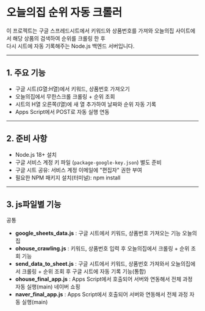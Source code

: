 # 오늘의집 순위 자동 크롤러

이 프로젝트는 구글 스프레드시트에서 키워드와 상품번호를 가져와
오늘의집 사이트에서 해당 상품의 검색하여 순위를 크롤링 한 후  
다시 시트에 자동 기록해주는 Node.js 백엔드 서버입니다.

---

## 1. 주요 기능

- 구글 시트(G열:H열)에서 키워드, 상품번호 가져오기
- 오늘의집에서 무한스크롤 크롤링 + 순위 조회
- 시트의 H열 오른쪽(I열)에 새 열 추가하여 날짜와 순위 자동 기록
- Apps Script에서 POST로 자동 실행 연동

---

## 2. 준비 사항

- Node.js 18+ 설치
- 구글 서비스 계정 키 파일 (`package-google-key.json`) 별도 준비
- 구글 시트 공유: 서비스 계정 이메일에 "편집자" 권한 부여
- 필요한 NPM 패키지 설치(터미널): npm install

---

## 3. js파일별 기능

공통
- **google_sheets_data.js** : 구글 시트에서 키워드, 상품번호 가져오는 기능
오늘의 집
- **ohouse_crawling.js** : 키워드, 상품번호 입력 후 오늘의집에서 크롤링 + 순위 조회 기능
- **send_data_to_sheet.js** : 구글 시트에서 키워드, 상품번호 가져와서 오늘의집에서 크롤링 + 순위 조회 후 구글 시트에 자동 기록 기능(통합)
- **ohouse_final_app.js** : Apps Script에서 호출되어 서버와 연동해서 전체 과정 자동 실행(main)
네이버 쇼핑
- **naver_final_app.js** : Apps Script에서 호출되어 서버와 연동해서 전체 과정 자동 실행(main)